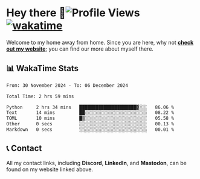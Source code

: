 # Hey there :wave:![Profile Views](https://komarev.com/ghpvc/?username=skifli) [![wakatime](https://wakatime.com/badge/user/b4317b02-0c6d-457b-82a4-a448b8a8d1df.svg)](https://wakatime.com/@b4317b02-0c6d-457b-82a4-a448b8a8d1df)

Welcome to my home away from home. Since you are here, why not [**check out my website**](https://skifli.github.io); you can find our more about myself there.

## 📊 WakaTime Stats

<!--START_SECTION:waka-->

```txt
From: 30 November 2024 - To: 06 December 2024

Total Time: 2 hrs 59 mins

Python     2 hrs 34 mins   █████████████████████▓░░░   86.06 %
Text       14 mins         ██░░░░░░░░░░░░░░░░░░░░░░░   08.22 %
TOML       10 mins         █▒░░░░░░░░░░░░░░░░░░░░░░░   05.58 %
Other      0 secs          ░░░░░░░░░░░░░░░░░░░░░░░░░   00.13 %
Markdown   0 secs          ░░░░░░░░░░░░░░░░░░░░░░░░░   00.01 %
```

<!--END_SECTION:waka-->

## 📞 Contact

All my contact links, including **Discord**, **LinkedIn**, and **Mastodon**, can be found on my website linked above.

